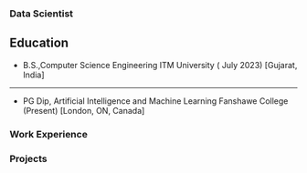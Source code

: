### Data Scientist 

## Education 
- B.S.,Computer Science Engineering                       ITM University ( July 2023) [Gujarat, India]
----------------------------------------------------------------------------------------------------------
- PG Dip, Artificial Intelligence and Machine Learning    Fanshawe College (Present)  [London, ON, Canada]

### Work Experience 


### Projects 
